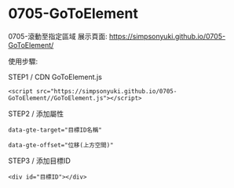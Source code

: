 # 0705-GoToElement
0705-滾動至指定區域
展示頁面: https://simpsonyuki.github.io/0705-GoToElement/

使用步驟:

STEP1 / CDN GoToElement.js
```
<script src="https://simpsonyuki.github.io/0705-GoToElement//GoToElement.js"></script>
```

STEP2 / 添加屬性
```
data-gte-target="目標ID名稱" 

data-gte-offset="位移(上方空間)"
```

STEP3 / 添加目標ID
```
<div id="目標ID"></div>
```